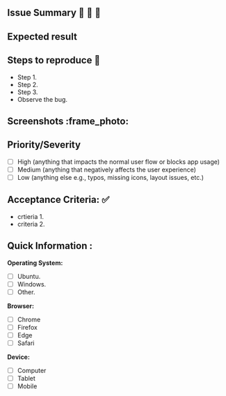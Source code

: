 ## Issue Summary :bug: :bug: :bug:

<!-- A brief description of what happened when you tried to perform an action !-->

## Expected result

<!-- What should have happened when you performed the actions !-->

## Steps to reproduce :repeat:

<!-- List the steps required to produce the error. These should be as few as possible !-->

- Step 1.
- Step 2.
- Step 3.
- Observe the bug.

## Screenshots :frame_photo:

<!-- Any relevant screenshots which show the issue !-->

## Priority/Severity

<!-- Select as appropriate. The priority and severity assigned may be different to this !-->

- [ ] High (anything that impacts the normal user flow or blocks app usage)
- [ ] Medium (anything that negatively affects the user experience)
- [ ] Low (anything else e.g., typos, missing icons, layout issues, etc.)

## Acceptance Criteria: :white_check_mark:

<!-- Criteria for accepting the solution to this bug !-->

- crtieria 1.
- criteria 2.

## Quick Information :

<!-- This is to help replicate the issue as closely as possible !-->
 <!-- Select appropriate!-->

**Operating System:**

- [ ] Ubuntu.
- [ ] Windows.
- [ ] Other.

**Browser:**

- [ ] Chrome
- [ ] Firefox
- [ ] Edge
- [ ] Safari

**Device:**

- [ ] Computer
- [ ] Tablet
- [ ] Mobile
